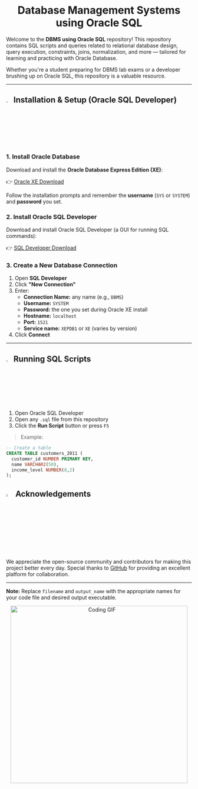<div align="center">
  <h1> Database Management Systems using Oracle SQL</h1>
</div>

Welcome to the **DBMS using Oracle SQL** repository! This repository contains SQL scripts and queries related to relational database design, query execution, constraints, joins, normalization, and more — tailored for learning and practicing with Oracle Database.

Whether you're a student preparing for DBMS lab exams or a developer brushing up on Oracle SQL, this repository is a valuable resource.

---

<div>
<h2><span> <img src="https://cdn-icons-png.flaticon.com/512/561/561127.png" width="3%"> Installation & Setup (Oracle SQL Developer)</span></h2>
</div>

### 1. Install Oracle Database
Download and install the **Oracle Database Express Edition (XE)**:

👉 [Oracle XE Download](https://www.oracle.com/database/technologies/appdev/xe.html)

Follow the installation prompts and remember the **username** (`SYS` or `SYSTEM`) and **password** you set.

### 2. Install Oracle SQL Developer
Download and install Oracle SQL Developer (a GUI for running SQL commands):

👉 [SQL Developer Download](https://www.oracle.com/tools/downloads/sqldev-downloads.html)

### 3. Create a New Database Connection

1. Open **SQL Developer**
2. Click **"New Connection"**
3. Enter:
   - **Connection Name:** any name (e.g., `DBMS`)
   - **Username:** `SYSTEM`
   - **Password:** the one you set during Oracle XE install
   - **Hostname:** `localhost`
   - **Port:** `1521`
   - **Service name:** `XEPDB1` or `XE` (varies by version)
4. Click **Connect**

---

<div>
<h2><span> <img src="https://cdn-icons-png.flaticon.com/512/1183/1183652.png" width="3%"> Running SQL Scripts</span></h2>
</div>

1. Open Oracle SQL Developer
2. Open any `.sql` file from this repository
3. Click the **Run Script** button or press `F5`

> Example:
```sql
-- Create a table
CREATE TABLE customers_2011 (
  customer_id NUMBER PRIMARY KEY,
  name VARCHAR2(50),
  income_level NUMBER(8,2)
);
```

<div>
<h2><span> <img src="https://github.com/abhraneel2004/MAKAUT_3rdSem_DSA_AOT/assets/115551450/a8da64a4-fbc7-44ec-97ce-ef38135d0b1a" style="width: 4%;"> Acknowledgements</h2> </span>
</div>

We appreciate the open-source community and contributors for making this project better every day. Special thanks to [GitHub](https://github.com/) for providing an excellent platform for collaboration.

---

**Note:** Replace `filename` and `output_name` with the appropriate names for your code file and desired output executable.

<div align = "center">
<img src="https://media.giphy.com/media/L1R1tvI9svkIWwpVYr/giphy.gif" alt="Coding GIF" style="width: 50vw; overflow:hidden; " >
</div>
